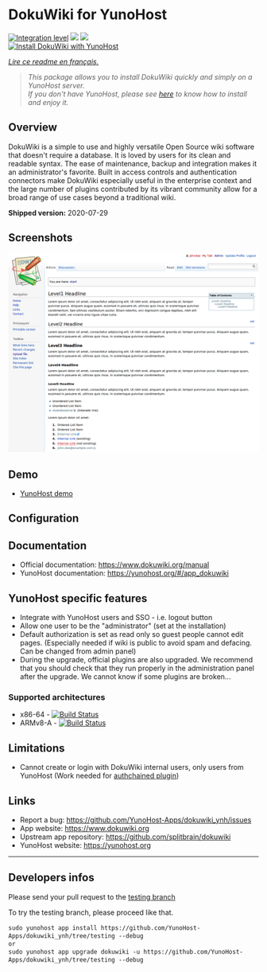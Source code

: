 # DokuWiki for YunoHost

[![Integration level](https://dash.yunohost.org/integration/dokuwiki.svg)](https://dash.yunohost.org/appci/app/dokuwiki) ![](https://ci-apps.yunohost.org/ci/badges/dokuwiki.status.svg) ![](https://ci-apps.yunohost.org/ci/badges/dokuwiki.maintain.svg)  
[![Install DokuWiki with YunoHost](https://install-app.yunohost.org/install-with-yunohost.svg)](https://install-app.yunohost.org/?app=dokuwiki)

*[Lire ce readme en français.](./README_fr.md)*

> *This package allows you to install DokuWiki quickly and simply on a YunoHost server.  
If you don't have YunoHost, please see [here](https://yunohost.org/#/install) to know how to install and enjoy it.*

## Overview

DokuWiki is a simple to use and highly versatile Open Source wiki software that doesn't require a database. It is loved by users for its clean and readable syntax. The ease of maintenance, backup and integration makes it an administrator's favorite. Built in access controls and authentication connectors make DokuWiki especially useful in the enterprise context and the large number of plugins contributed by its vibrant community allow for a broad range of use cases beyond a traditional wiki.

**Shipped version:** 2020-07-29

## Screenshots

![Screenshot of DokuWiki main window](sources/DokuWiki_Screenshot.png)

## Demo

* [YunoHost demo](https://demo.yunohost.org/dokuwiki/doku.php?id=start&do=login&u=demo&p=demo)

## Configuration

## Documentation

* Official documentation: https://www.dokuwiki.org/manual
* YunoHost documentation: https://yunohost.org/#/app_dokuwiki

## YunoHost specific features

* Integrate with YunoHost users and SSO - i.e. logout button
* Allow one user to be the "administrator" (set at the installation)
* Default authorization is set as read only so guest people cannot edit pages. (Especially needed if wiki is public to avoid spam and defacing. Can be changed from admin panel)
* During the upgrade, official plugins are also upgraded. We recommend that you should check that they run properly in the administration panel after the upgrade. We cannot know if some plugins are broken...

### Supported architectures

* x86-64 - [![Build Status](https://ci-apps.yunohost.org/ci/logs/dokuwiki%20%28Apps%29.svg)](https://ci-apps.yunohost.org/ci/apps/dokuwiki/)
* ARMv8-A - [![Build Status](https://ci-apps-arm.yunohost.org/ci/logs/dokuwiki%20%28Apps%29.svg)](https://ci-apps-arm.yunohost.org/ci/apps/dokuwiki/)

## Limitations

* Cannot create or login with DokuWiki internal users, only users from YunoHost (Work needed for [authchained plugin](https://www.dokuwiki.org/plugin:authchained))

## Links

* Report a bug: https://github.com/YunoHost-Apps/dokuwiki_ynh/issues
* App website: https://www.dokuwiki.org
* Upstream app repository: https://github.com/splitbrain/dokuwiki
* YunoHost website: https://yunohost.org

---

## Developers infos

Please send your pull request to the [testing branch](https://github.com/YunoHost-Apps/dokuwiki_ynh/tree/testing)

To try the testing branch, please proceed like that.
```
sudo yunohost app install https://github.com/YunoHost-Apps/dokuwiki_ynh/tree/testing --debug
or
sudo yunohost app upgrade dokuwiki -u https://github.com/YunoHost-Apps/dokuwiki_ynh/tree/testing --debug
```
